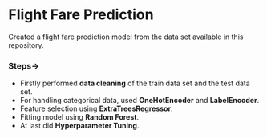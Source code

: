 # Flight Fare Prediction

Created a flight fare prediction model from the data set available in this repository.

### Steps->
* Firstly performed **data cleaning** of the train data set and the test data set.
* For handling categorical data, used **OneHotEncoder** and **LabelEncoder**.
* Feature selection using **ExtraTreesRegressor**.
* Fitting model using **Random Forest**.
* At last did **Hyperparameter Tuning**.
